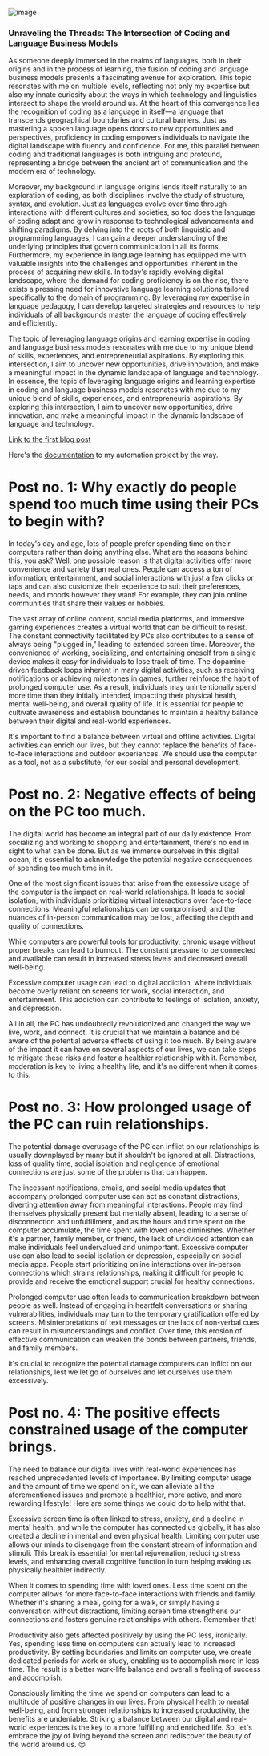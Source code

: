 ![image](https://upload.wikimedia.org/wikipedia/commons/8/86/Wikipedia_Hello_World_Graphic.svg)
### Unraveling the Threads: The Intersection of Coding and Language Business Models
As someone deeply immersed in the realms of languages, both in their origins and in the process of learning, the fusion of coding and language business models presents a fascinating avenue for exploration. This topic resonates with me on multiple levels, reflecting not only my expertise but also my innate curiosity about the ways in which technology and linguistics intersect to shape the world around us. At the heart of this convergence lies the recognition of coding as a language in itself—a language that transcends geographical boundaries and cultural barriers. Just as mastering a spoken language opens doors to new opportunities and perspectives, proficiency in coding empowers individuals to navigate the digital landscape with fluency and confidence. For me, this parallel between coding and traditional languages is both intriguing and profound, representing a bridge between the ancient art of communication and the modern era of technology.

Moreover, my background in language origins lends itself naturally to an exploration of coding, as both disciplines involve the study of structure, syntax, and evolution. Just as languages evolve over time through interactions with different cultures and societies, so too does the language of coding adapt and grow in response to technological advancements and shifting paradigms. By delving into the roots of both linguistic and programming languages, I can gain a deeper understanding of the underlying principles that govern communication in all its forms. Furthermore, my experience in language learning has equipped me with valuable insights into the challenges and opportunities inherent in the process of acquiring new skills. In today's rapidly evolving digital landscape, where the demand for coding proficiency is on the rise, there exists a pressing need for innovative language learning solutions tailored specifically to the domain of programming. By leveraging my expertise in language pedagogy, I can develop targeted strategies and resources to help individuals of all backgrounds master the language of coding effectively and efficiently.

The topic of leveraging language origins and learning expertise in coding and language business models resonates with me due to my unique blend of skills, experiences, and entrepreneurial aspirations. By exploring this intersection, I aim to uncover new opportunities, drive innovation, and make a meaningful impact in the dynamic landscape of language and technology.
In essence, the topic of leveraging language origins and learning expertise in coding and language business models resonates with me due to my unique blend of skills, experiences, and entrepreneurial aspirations. By exploring this intersection, I aim to uncover new opportunities, drive innovation, and make a meaningful impact in the dynamic landscape of language and technology.




[Link to the first blog post](https://github.com/23W-GBAC/Youssef.Daoud/blob/new-topic-branch/post1.md)
 
Here's the [documentation](https://github.com/23W-GBAC/Youssef.Daoud/blob/practice-branch/Automation/automation.md) to my automation project by the way.
# Post no. 1: Why exactly do people spend too much time using their PCs to begin with?
In today's day and age, lots of people prefer spending time on their computers rather than doing anything else. What are the reasons behind this, you ask? Well,
one possible reason is that digital activities offer more convenience and variety than real ones. People can access a ton of information, entertainment, and social interactions with just a few clicks or taps and can also customize their experience to suit their preferences, needs, and moods however they want! For example, they can join online communities that share their values or hobbies.

The vast array of online content, social media platforms, and immersive gaming experiences creates a virtual world that can be difficult to resist. The constant connectivity facilitated by PCs also contributes to a sense of always being "plugged in," leading to extended screen time. Moreover, the convenience of working, socializing, and entertaining oneself from a single device makes it easy for individuals to lose track of time. The dopamine-driven feedback loops inherent in many digital activities, such as receiving notifications or achieving milestones in games, further reinforce the habit of prolonged computer use. As a result, individuals may unintentionally spend more time than they initially intended, impacting their physical health, mental well-being, and overall quality of life. It is essential for people to cultivate awareness and establish boundaries to maintain a healthy balance between their digital and real-world experiences.

It's important to find a balance between virtual and offline activities. Digital activities can enrich our lives, but they cannot replace the benefits of face-to-face interactions and outdoor experiences. We should use the computer as a tool, not as a substitute, for our social and personal development.
# Post no. 2: Negative effects of being on the PC too much.
The digital world has become an integral part of our daily existence. From socializing and working to shopping and entertainment, there's no end in sight to what can be done. But as we immerse ourselves in this digital ocean, it's essential to acknowledge the potential negative consequences of spending too much time in it.

One of the most significant issues that arise from the excessive usage of the computer is the impact on real-world relationships. It leads to social isolation, with individuals prioritizing virtual interactions over face-to-face connections. Meaningful relationships can be compromised, and the nuances of in-person communication may be lost, affecting the depth and quality of connections.

While computers are powerful tools for productivity, chronic usage without proper breaks can lead to burnout. The constant pressure to be connected and available can result in increased stress levels and decreased overall well-being.

Excessive computer usage can lead to digital addiction, where individuals become overly reliant on screens for work, social interaction, and entertainment. This addiction can contribute to feelings of isolation, anxiety, and depression.

All in all, the PC has undoubtedly revolutionized and changed the way we live, work, and connect. It is crucial that we maintain a balance and be aware of the potential adverse effects of using it too much. By being aware of the impact it can have on several aspects of our lives, we can take steps to mitigate these risks and foster a healthier relationship with it. Remember, moderation is key to living a healthy life, and it's no different when it comes to this.
# Post no. 3: How prolonged usage of the PC can ruin relationships.
The potential damage overusage of the PC can inflict on our relationships is usually downplayed by many but it shouldn't be ignored at all. Distractions, loss of quality time, social isolation and negligence of emotional connections are just some of the problems that can happen. 

The incessant notifications, emails, and social media updates that accompany prolonged computer use can act as constant distractions, diverting attention away from meaningful interactions. People may find themselves physically present but mentally absent, leading to a sense of disconnection and unfulfillment, and as the hours and time spent on the computer accumulate, the time spent with loved ones diminishes. Whether it's a partner, family member, or friend, the lack of undivided attention can make individuals feel undervalued and unimportant. Excessive computer use can also lead to social isolation or depression, especially on social media apps. People start prioritizing online interactions over in-person connections which strains relationships, making it difficult for people to provide and receive the emotional support crucial for healthy connections.

Prolonged computer use often leads to communication breakdown between people as well. Instead of engaging in heartfelt conversations or sharing vulnerabilities, individuals may turn to the temporary gratification offered by screens. Misinterpretations of text messages or the lack of non-verbal cues can result in misunderstandings and conflict. Over time, this erosion of effective communication can weaken the bonds between partners, friends, and family members.

it's crucial to recognize the potential damage computers can inflict on our relationships, lest we let go of ourselves and let ourselves use them excessively.
# Post no. 4: The positive effects constrained usage of the computer brings.
The need to balance our digital lives with real-world experiences has reached unprecedented levels of importance. By limiting computer usage and the amount of time we spend on it,  we can alleviate all the aforementioned issues and promote a healthier, more active, and more rewarding lifestyle! Here are some things we could do to help witht that.

Excessive screen time is often linked to stress, anxiety, and a decline in mental health, and while the computer has connected us globally, it has also created a decline in mental and even physical health. Limiting computer use allows our minds to disengage from the constant stream of information and stimuli. This break is essential for mental rejuvenation, reducing stress levels, and enhancing overall cognitive function in turn helping making us physically healthier indirectly.

When it comes to spending time with loved ones. Less time spent on the computer allows for more face-to-face interactions with friends and family. Whether it's sharing a meal, going for a walk, or simply having a conversation without distractions, limiting screen time strengthens our connections and fosters genuine relationships with others. Remember that!

Productivity also gets affected positively by using the PC less, ironically. Yes, spending less time on computers can actually lead to increased productivity. By setting boundaries and limits on computer use, we create dedicated periods for work or study, enabling us to accomplish more in less time. The result is a better work-life balance and overall a feeling of success and accomplish.

Consciously limiting the time we spend on computers can lead to a multitude of positive changes in our lives. From physical health to mental well-being, and from stronger relationships to increased productivity, the benefits are undeniable. Striking a balance between our digital and real-world experiences is the key to a more fulfilling and enriched life. So, let's embrace the joy of living beyond the screen and rediscover the beauty of the world around us. 😌
